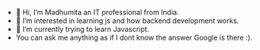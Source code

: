 - 👋 Hi, I’m Madhumita an IT professional from India.
- 👀 I’m interested in learning js and how backend development works.
- 🌱 I’m currently trying to learn Javascript.
- You can ask me anything as if I dont know the answer Google is there  :).
